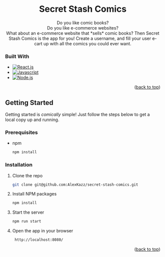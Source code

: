 <div>
<h1 align="center">Secret Stash Comics</h1>

<p align="center">
Do you like comic books? 
<br />
Do you like e-commerce websites?
<br />
What about an e-commerce website that *sells* comic books?
Then Secret Stash Comics is the app for you!
Create a username, and fill your user e-cart up with all the comics you could ever want.
</p>
</div>

### Built With

- [![React.js][react.js]][react-url]
- [![Javascript][javascript]][javascript-url]
- [![Node.js][node.js]][node.js-url]

<p align="right">(<a href="#readme-top">back to top</a>)</p>

## Getting Started

Getting started is *comically* simple! Just follow the steps below to get a local copy up and running.

### Prerequisites

- npm
  ```sh
  npm install
  ```

### Installation

1. Clone the repo
   ```sh
   git clone git@github.com:AlexKazz/secret-stash-comics.git
   ```
2. Install NPM packages
   ```sh
   npm install
   ```
3. Start the server
   ```js
   npm run start
   ```
4. Open the app in your browser
   ```sh
    http://localhost:8080/
   ```

<p align="right">(<a href="#readme-top">back to top</a>)</p>

[react.js]: https://img.shields.io/badge/React-20232A?style=for-the-badge&logo=react&logoColor=61DAFB
[react-url]: https://reactjs.org/
[javascript]: https://img.shields.io/badge/JavaScript-F7DF1E?style=for-the-badge&logo=javascript&logoColor=black
[javascript-url]: https://www.javascript.com/
[node.js]: https://img.shields.io/badge/Node.js-43853D?style=for-the-badge&logo=node.js&logoColor=white
[node.js-url]: https://nodejs.org/en/
